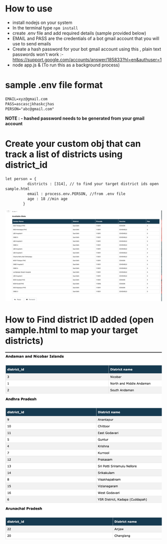 # How to use

- install nodejs on your system 
- In the terminal type ```npm install```
- create .env file and add required details (sample provided below)
- EMAIL and PASS are the credentials of a bot gmail account that you will use to send emails
- Create a hash password for your bot gmail account using this , plain text passwords won't work :-  https://support.google.com/accounts/answer/185833?hl=en&authuser=1
- node app.js & (To run this as a background process)

# sample .env file format
```
EMAIL=xyz@gmail.com
PASS=ascascjkhaskcjhas 
PERSON="abc@gmail.com"
```
**NOTE : - hashed password needs to be generated from your gmail account**


# Create your custom  obj that can track a list of districts using district_id
```
let person = {
          districts : [314], // to find your target district ids open sample.html
          email : process.env.PERSON, //from .env file
          age : 18 //min age
        }
```

![alt text](https://github.com/Nit-1997/cowin-slot-notifier/blob/main/screen.png?raw=true)

# How to Find district ID added (open sample.html to map your target districts)
![alt text](https://github.com/Nit-1997/cowin-slot-notifier/blob/main/district.png?raw=true)
